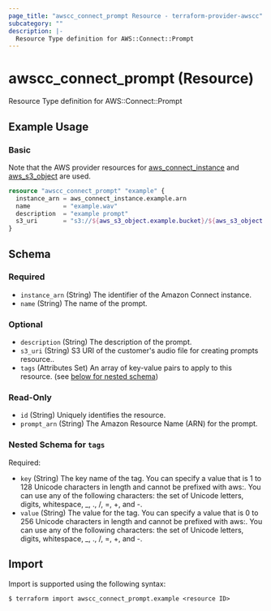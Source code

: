 ```yaml
---
page_title: "awscc_connect_prompt Resource - terraform-provider-awscc"
subcategory: ""
description: |-
  Resource Type definition for AWS::Connect::Prompt
---
```


# awscc_connect_prompt (Resource)

Resource Type definition for AWS::Connect::Prompt

## Example Usage

### Basic

Note that the AWS provider resources for [aws_connect_instance](https://registry.terraform.io/providers/hashicorp/aws/latest/docs/resources/connect_instance) and [aws_s3_object](https://registry.terraform.io/providers/hashicorp/aws/latest/docs/resources/s3_object) are used.

```terraform
resource "awscc_connect_prompt" "example" {
  instance_arn = aws_connect_instance.example.arn
  name         = "example.wav"
  description  = "example prompt"
  s3_uri       = "s3://${aws_s3_object.example.bucket}/${aws_s3_object.example.key}"
}
```

<!-- schema generated by tfplugindocs -->
## Schema

### Required

- `instance_arn` (String) The identifier of the Amazon Connect instance.
- `name` (String) The name of the prompt.

### Optional

- `description` (String) The description of the prompt.
- `s3_uri` (String) S3 URI of the customer's audio file for creating prompts resource..
- `tags` (Attributes Set) An array of key-value pairs to apply to this resource. (see [below for nested schema](#nestedatt--tags))

### Read-Only

- `id` (String) Uniquely identifies the resource.
- `prompt_arn` (String) The Amazon Resource Name (ARN) for the prompt.

<a id="nestedatt--tags"></a>
### Nested Schema for `tags`

Required:

- `key` (String) The key name of the tag. You can specify a value that is 1 to 128 Unicode characters in length and cannot be prefixed with aws:. You can use any of the following characters: the set of Unicode letters, digits, whitespace, _, ., /, =, +, and -.
- `value` (String) The value for the tag. You can specify a value that is 0 to 256 Unicode characters in length and cannot be prefixed with aws:. You can use any of the following characters: the set of Unicode letters, digits, whitespace, _, ., /, =, +, and -.

## Import

Import is supported using the following syntax:

```shell
$ terraform import awscc_connect_prompt.example <resource ID>
```